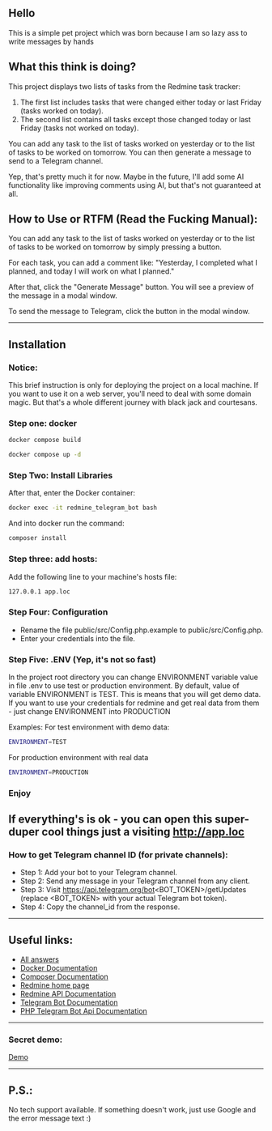 ## Hello

This is a simple pet project which was born because I am so lazy ass 
to write messages by hands 

## What this think is doing?

This project displays two lists of tasks from the Redmine task tracker:

1. The first list includes tasks that were changed either today or last Friday (tasks worked on today).
2. The second list contains all tasks except those changed today or last Friday (tasks not worked on today).

You can add any task to the list of tasks worked on yesterday or 
to the list of tasks to be worked on tomorrow. 
You can then generate a message to send to a Telegram channel.

Yep, that's pretty much it for now. Maybe in the future, 
I'll add some AI functionality  like improving comments using AI, 
but that's not guaranteed at all.

## How to Use or RTFM (Read the Fucking Manual):

You can add any task to the list of tasks worked on yesterday or to the list of tasks to be worked on tomorrow by simply pressing a button.

For each task, you can add a comment like: "Yesterday, I completed what I planned, and today I will work on what I planned."

After that, click the "Generate Message" button. You will see a preview of the message in a modal window.

To send the message to Telegram, click the button in the modal window.

---

## Installation

### Notice:
This brief instruction is only for deploying the project on a local machine. 
If you want to use it on a web server, you'll need to deal with some 
domain magic. But that's a whole different journey with black jack
and courtesans.

### Step one: docker

```bash
docker compose build
```

```bash
docker compose up -d
```

### Step Two: Install Libraries
After that, enter the Docker container:

```bash
docker exec -it redmine_telegram_bot bash
```

And into docker run the command:

```bash
composer install
```

### Step three: add hosts:

Add the following line to your machine's hosts file:

```bash
127.0.0.1 app.loc
```
### Step Four: Configuration
- Rename the file public/src/Config.php.example to public/src/Config.php.
- Enter your credentials into the file.

### Step Five: .ENV (Yep, it's not so fast) 
In the project root directory you can change ENVIRONMENT variable value in file .env
to use test or production environment.
By default, value of variable ENVIRONMENT is TEST. This is means that you will
get demo data.
If you want to use your credentials for redmine and get real data
from them - just change ENVIRONMENT into PRODUCTION

Examples:
For test environment with demo data:
```bash
ENVIRONMENT=TEST
```
For production environment with real data
```bash
ENVIRONMENT=PRODUCTION
```

### Enjoy

If everything's is ok - you can open this super-duper cool things
just a visiting http://app.loc 
---
### How to get Telegram channel ID (for private channels):
- Step 1: Add your bot to your Telegram channel.
- Step 2: Send any message in your Telegram channel from any client.
- Step 3: Visit https://api.telegram.org/bot<BOT_TOKEN>/getUpdates (replace <BOT_TOKEN> with your actual Telegram bot token).
- Step 4: Copy the channel_id from the response.
---
## Useful links:
- [All answers](https://google.com)
- [Docker Documentation](https://docs.docker.com/)
- [Composer Documentation](https://getcomposer.org/doc/01-basic-usage.md)
- [Redmine home page](https://www.redmine.org/)
- [Redmine API Documentation](https://www.redmine.org/projects/redmine/wiki/rest_api)
- [Telegram Bot Documentation](https://core.telegram.org/bots/api)
- [PHP Telegram Bot Api Documentation](https://packagist.org/packages/telegram-bot/api)

---

### Secret demo:
[Demo](http://lazyassinc.vv.dp.ua/)

---
## P.S.:
No tech support available. 
If something doesn't work, just use Google and the error message text :)

